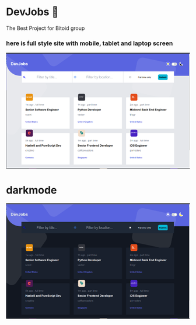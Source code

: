 # DevJobs  🚀
The Best Project for Bitoid group
### here is full style site with mobile, tablet and laptop screen


![Screenshot](1.png)
# darkmode
![Screenshot](2.png)
